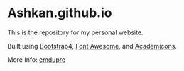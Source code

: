# Ashkan.github.io

This is the repository for my personal website.

Built using [Bootstrap4](https://v4-alpha.getbootstrap.com/), [Font Awesome](http://fontawesome.io/), and [Academicons](http://jpswalsh.github.io/academicons/). 

More Info: [emdupre](emdupre.github.io/)

